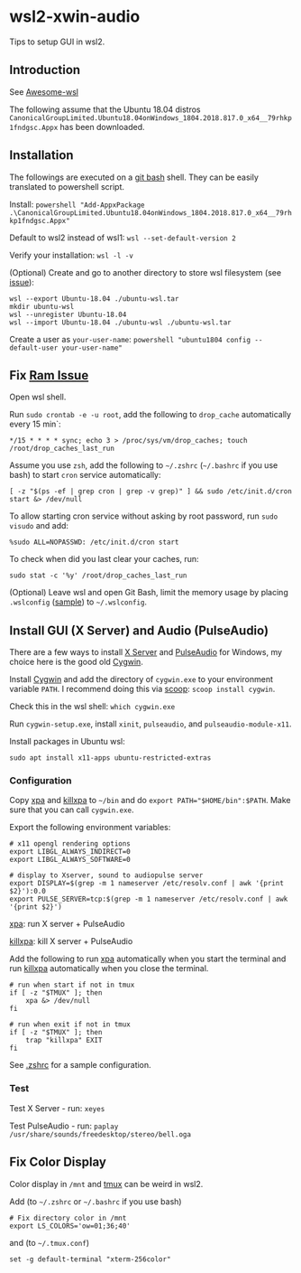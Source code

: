 # wsl2-xwin-audio
Tips to setup GUI in wsl2.

## Introduction
See [Awesome-wsl](https://github.com/sirredbeard/Awesome-WSL)

The following assume that the Ubuntu 18.04 distros `CanonicalGroupLimited.Ubuntu18.04onWindows_1804.2018.817.0_x64__79rhkp1fndgsc.Appx` has been downloaded.

## Installation
The followings are executed on a [git bash](https://gitforwindows.org/) shell. They can be easily translated to powershell script.

Install: 
`powershell "Add-AppxPackage .\CanonicalGroupLimited.Ubuntu18.04onWindows_1804.2018.817.0_x64__79rhkp1fndgsc.Appx"`

Default to wsl2 instead of wsl1:
`wsl --set-default-version 2`

Verify your installation:
`wsl -l -v`

(Optional) Create and go to another directory to store wsl filesystem (see [issue](https://github.com/MicrosoftDocs/WSL/issues/412)):
```
wsl --export Ubuntu-18.04 ./ubuntu-wsl.tar
mkdir ubuntu-wsl
wsl --unregister Ubuntu-18.04
wsl --import Ubuntu-18.04 ./ubuntu-wsl ./ubuntu-wsl.tar
```

Create a user as `your-user-name`:
`powershell "ubuntu1804 config --default-user your-user-name"`


## Fix [Ram Issue](https://github.com/microsoft/WSL/issues/4166)
Open wsl shell.

Run `sudo crontab -e -u root`, add the following to `drop_cache` automatically every 15 min`:
```
*/15 * * * * sync; echo 3 > /proc/sys/vm/drop_caches; touch /root/drop_caches_last_run
```

Assume you use `zsh`, add the following to `~/.zshrc` (`~/.bashrc` if you use bash) to start `cron` service automatically:
```
[ -z "$(ps -ef | grep cron | grep -v grep)" ] && sudo /etc/init.d/cron start &> /dev/null
```

To allow starting cron service without asking by root password, run `sudo visudo` and add:
```
%sudo ALL=NOPASSWD: /etc/init.d/cron start
```

To check when did you last clear your caches, run:
```
sudo stat -c '%y' /root/drop_caches_last_run
```

(Optional) Leave wsl and open Git Bash, limit the memory usage by placing `.wslconfig` ([sample](dotfiles/.wslconfig)) to `~/.wslconfig`.

## Install GUI (X Server) and Audio (PulseAudio)
There are a few ways to install [X Server](https://www.x.org/wiki/) and [PulseAudio](https://www.freedesktop.org/wiki/Software/PulseAudio/) for Windows, my choice here is the good old [Cygwin](https://www.cygwin.com/).

Install [Cygwin](https://www.cygwin.com/) and add the directory of `cygwin.exe` to your environment variable `PATH`. I recommend doing this via [scoop](https://scoop.sh/): `scoop install cygwin`.

Check this in the wsl shell: `which cygwin.exe`

Run `cygwin-setup.exe`, install `xinit`, `pulseaudio`, and `pulseaudio-module-x11`. 

Install packages in Ubuntu wsl:
```
sudo apt install x11-apps ubuntu-restricted-extras
```

### Configuration
Copy [xpa](bin/xpa) and [killxpa](bin/killxpa) to `~/bin` and do `export PATH="$HOME/bin":$PATH`. Make sure that you can call `cygwin.exe`.

Export the following environment variables:
```
# x11 opengl rendering options
export LIBGL_ALWAYS_INDIRECT=0
export LIBGL_ALWAYS_SOFTWARE=0

# display to Xserver, sound to audiopulse server
export DISPLAY=$(grep -m 1 nameserver /etc/resolv.conf | awk '{print $2}'):0.0
export PULSE_SERVER=tcp:$(grep -m 1 nameserver /etc/resolv.conf | awk '{print $2}')
```

[xpa](bin/xpa): run X server + PulseAudio 

[killxpa](bin/killxpa): kill X server + PulseAudio 


Add the following to run [xpa](bin/xpa) automatically when you start the terminal and run [killxpa](bin/killxpa) automatically when you close the terminal.

```
# run when start if not in tmux
if [ -z "$TMUX" ]; then
    xpa &> /dev/null
fi

# run when exit if not in tmux
if [ -z "$TMUX" ]; then
    trap "killxpa" EXIT
fi
```

See [.zshrc](dotfiles/.zshrc) for a sample configuration.

### Test
Test X Server - run: `xeyes`

Test PulseAudio - run: `paplay /usr/share/sounds/freedesktop/stereo/bell.oga`

## Fix Color Display
Color display in `/mnt` and [tmux](https://github.com/tmux/tmux/wiki) can be weird in wsl2.

Add (to `~/.zshrc` or `~/.bashrc` if you use bash)
```
# Fix directory color in /mnt
export LS_COLORS='ow=01;36;40'

```

and (to `~/.tmux.conf`)
```
set -g default-terminal "xterm-256color"
```
